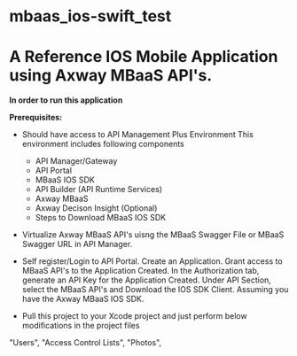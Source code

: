 # mbaas_ios-swift_test
<h1>A Reference IOS Mobile Application using Axway MBaaS API's.</h1>

**In order to run this application**

**Prerequisites:**

* Should have access to API Management Plus Environment This environment includes following components
  * API Manager/Gateway
  * API Portal
  * MBaaS IOS SDK
  * API Builder (API Runtime Services)
  * Axway MBaaS
  * Axway Decison Insight (Optional)
  * Steps to Download MBaaS IOS SDK

* Virtualize Axway MBaaS API's uisng the MBaaS Swagger File or MBaaS Swagger URL in API Manager.
* Self register/Login to API Portal.
Create an Application.
Grant access to MBaaS API's to the Application Created.
In the Authorization tab, generate an API Key for the Application Created.
Under API Section, select the MBaaS API's and Download the IOS SDK Client.
Assuming you have the Axway MBaaS IOS SDK.

* Pull this project to your Xcode project and just perform below modifications in the project files


"Users",
"Access Control Lists",
"Photos",
